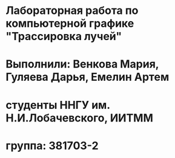 # Лабораторная работа по компьютерной графике "Трассировка лучей"
# Выполнили: Венкова Мария, Гуляева Дарья, Емелин Артем
# студенты ННГУ им. Н.И.Лобачевского, ИИТММ
# группа: 381703-2
